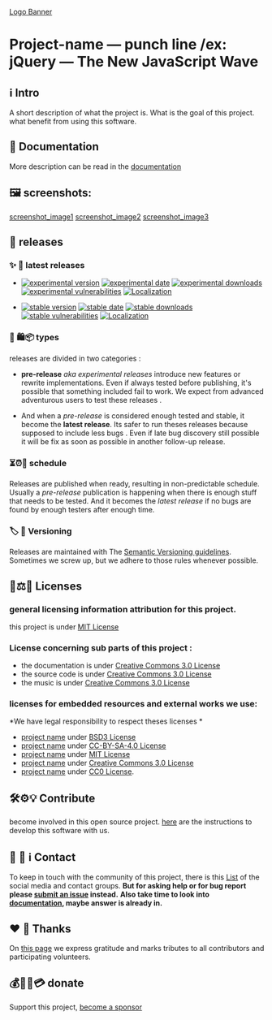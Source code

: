 [Logo Banner](https://s3.amazonaws.com/project/banner.png)


# Project-name — punch line /ex: jQuery — The New JavaScript Wave


## ℹ️ Intro
A short description of what the project is.
What is the goal of this project.
what benefit from using this software.

## 📖  Documentation
More description can be read in the [documentation](../docs/description.md)

## 🖼️ screenshots:
[screenshot_image1](https://s3.amazonaws.com/project/screenshot1.png)
[screenshot_image2](https://s3.amazonaws.com/project/screenshot2.png)
[screenshot_image3](https://s3.amazonaws.com/project/screenshot3.png)

## 🚀 releases

### ✨ 🚩 latest releases
 - [![experimental version](https://img.shields.io/github/release/JustArchiNET/ArchiSteamFarm/all.svg?label=Experimental&maxAge=600)](https://github.com/jlc930/hello-world/releases)
[![experimental date](https://img.shields.io/github/release-date-pre/JustArchiNET/ArchiSteamFarm.svg?label=Released&maxAge=600)](https://github.com/jlc930/hello-world/releases)
[![experimental downloads](https://img.shields.io/github/downloads-pre/JustArchiNET/ArchiSteamFarm/latest/total.svg?label=Downloads&maxAge=600)](https://github.com/jlc930/hello-world/releases)
[![experimental vulnerabilities](https://snyk.io/test/github/freecodecamp/freecodecamp/badge.svg)](https://snyk.io/test/github/freecodecamp/freecodecamp[)
[![Localization](https://d322cqt584bo4o.cloudfront.net/archisteamfarm/localized.svg)](https://github.com/jlc930/hello-world/releases)

 - [![stable version](https://img.shields.io/github/release/JustArchiNET/ArchiSteamFarm.svg?label=Stable&maxAge=600)](https://github.com/jlc930/hello-world/releases/latest)
[![stable date](https://img.shields.io/github/release-date/JustArchiNET/ArchiSteamFarm.svg?label=Released&maxAge=600)](https://github.com/jlc930/hello-world/releases/latest)
[![stable downloads](https://img.shields.io/github/downloads/JustArchiNET/ArchiSteamFarm/latest/total.svg?label=Downloads&maxAge=600)](https://github.com/jlc930/hello-world/releases/latest)
[![stable vulnerabilities](https://snyk.io/test/github/freecodecamp/freecodecamp/badge.svg)](https://snyk.io/test/github/freecodecamp/freecodecamp[)
[![Localization](https://d322cqt584bo4o.cloudfront.net/freecad/localized.svg)](https://github.com/jlc930/hello-world/releases/latest)


### 🍨 🛍📦 types
releases are divided in two categories :
 - **pre-release** *aka experimental releases* introduce new features or rewrite implementations.
 Even if always tested before publishing, it's possible that something included fail to work.
 We expect from advanced adventurous users to test these releases .

 - And when a *pre-release* is considered enough tested and stable, it become the **latest release**.
 Its safer to run theses releases because supposed to include less bugs .
 Even if late bug discovery still possible it will be fix as soon as possible in another follow-up release.


### ⏳⏰📅 schedule
Releases are published when ready, resulting in non-predictable schedule.
Usually a *pre-release* publication is happening when there is enough stuff that needs to be tested.
And it becomes the *latest release* if no bugs are found by enough testers after enough time.


### 🏷️ 🔖 Versioning
Releases are maintained with The [Semantic Versioning guidelines](https://semver.org/).
Sometimes we screw up, but we adhere to those rules whenever possible.


## 📜⚖️👮 Licenses
### general licensing information attribution for this project.
this project is under [MIT License](../LICENSE.md)
### License concerning sub parts of this project :
 - the documentation is under [Creative Commons 3.0 License](../doc/LICENSE.md)
 - the source code is under [Creative Commons 3.0 License](../src/LICENSE.md)
 - the music is under [Creative Commons 3.0 License](../data/music/LICENSE.md)
### licenses for embedded resources and external works we use:
*We have legal responsibility to respect theses licenses *
 - [project name](https://getbootstrap.com) under [BSD3 License](https://github.com/external/LICENSE.md)
 - [project name](https://getbootstrap.com) under [CC-BY-SA-4.0 License](https://github.com/external/LICENSE.md)
 - [project name](https://getbootstrap.com) under [MIT License](https://github.com/external/LICENSE.md)
 - [project name](https://getbootstrap.com) under [Creative Commons 3.0 License](https://creativecommons.org/licenses/by/3.0/)
 - [project name](https://getbootstrap.com) under [CC0 License](https://creativecommons.org/licenses/by/zero/).


## 🛠⚙️💡 Contribute
become involved in this open source project.
[here](contributing.md) are the instructions to develop this software with us.


## 🙋 👋  ℹ️ Contact
To keep in touch with the community of this project, there is this [List](support.md) of the social media and contact groups.
**But for asking help or for bug report please [submit an issue](contributing.md#report-issue) instead.**
**Also take time to look into [documentation](../docs/description.md), maybe answer is already in.**


## ❤️ 💪 Thanks
On [this page](../docs/contributors.md) we express gratitude and marks tributes to all contributors and participating volunteers.


## 💰💸🤑💳 donate
Support this project, [become a sponsor](https://help.github.com/en/articles/about-github-sponsors)
